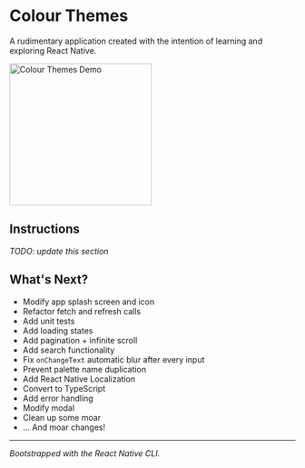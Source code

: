 # Colour Themes

A rudimentary application created with the intention of learning and exploring React Native.

<img src="github/assets/colour-themes-demo.gif" alt="Colour Themes Demo" width="250" />

## Instructions

*TODO: update this section*

## What's Next?

* Modify app splash screen and icon
* Refactor fetch and refresh calls
* Add unit tests
* Add loading states
* Add pagination + infinite scroll
* Add search functionality
* Fix `onChangeText` automatic blur after every input
* Prevent palette name duplication
* Add React Native Localization
* Convert to TypeScript
* Add error handling
* Modify modal
* Clean up some moar
* ... And moar changes!

---

_Bootstrapped with the React Native CLI._
